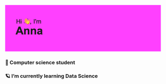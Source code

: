 <img src="/header.png" alt="Hi there!">

<h3>🥣 Computer science student</h3>
<h3>🪐 I’m currently learning Data Science</h3>

